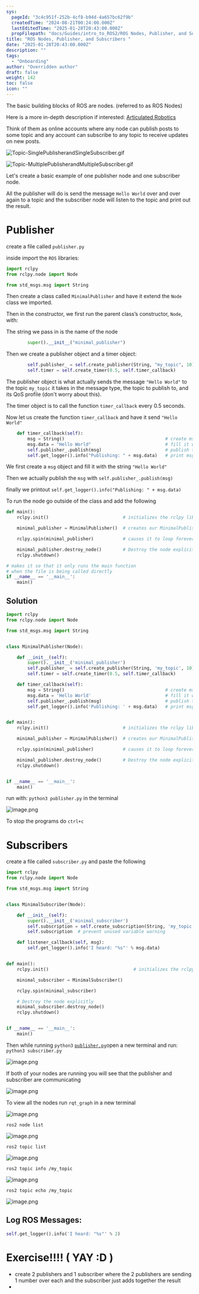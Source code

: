 ```yaml
---
sys:
  pageId: "3c4c951f-252b-4cf8-b94d-4a657bc62f9b"
  createdTime: "2024-08-21T00:24:00.000Z"
  lastEditedTime: "2025-01-28T20:43:00.000Z"
  propFilepath: "docs/Guides/intro_to_ROS2/ROS Nodes, Publisher, and Subscribers .md"
title: "ROS Nodes, Publisher, and Subscribers "
date: "2025-01-28T20:43:00.000Z"
description: ""
tags:
  - "Onboarding"
author: "Overridden author"
draft: false
weight: 142
toc: false
icon: ""
---
```


The basic building blocks of ROS are nodes. (referred to as ROS Nodes)

Here is a more in-depth description if interested: [Articulated Robotics](https://articulatedrobotics.xyz/tutorials/ready-for-ros/ros-overview#2-nodes)

Think of them as online accounts where any node can publish posts to some topic and any account can subscribe to any topic to receive updates on new posts.

![Topic-SinglePublisherandSingleSubscriber.gif](https://docs.ros.org/en/humble/_images/Topic-SinglePublisherandSingleSubscriber.gif)

![Topic-MultiplePublisherandMultipleSubscriber.gif](https://docs.ros.org/en/humble/_images/Topic-MultiplePublisherandMultipleSubscriber.gif)

Let's create a basic example of one publisher node and one subscriber node.

All the publisher will do is send the message `Hello World` over and over again to a topic and the subscriber node will listen to the topic and print out the result.

# Publisher

create a file called `publisher.py` 

inside import the `ROS` libraries:

```python
import rclpy
from rclpy.node import Node

from std_msgs.msg import String
```

Then create a class called `MinimalPublisher` and have it extend the `Node` class we imported.

Then in the constructor, we first run the parent class’s constructor, `Node`, with:

The string we pass in is the name of the node

```python
        super().__init__("minimal_publisher")
```

Then we create a publisher object and a timer object:

```python
        self.publisher_ = self.create_publisher(String, "my_topic", 10)
        self.timer = self.create_timer(0.5, self.timer_callback)
```

The publisher object is what actually sends the message `"Hello World"` to the topic `my_topic` it takes in the message type, the topic to publish to, and its QoS profile (don't worry about this).

The timer object is to call the function `timer_callback` every 0.5 seconds.

Now let us create the function `timer_callback` and have it send `"Hello World"`

```python
    def timer_callback(self):
        msg = String()                                      # create msg object
        msg.data = "Hello World"                            # fill it with data
        self.publisher_.publish(msg)                        # publish the message
        self.get_logger().info("Publishing: " + msg.data)   # print msg
```

We first create a `msg` object and fill it with the string `"Hello World"`

Then we actually publish the `msg` with `self.publisher_.publish(msg)`

finally we printout `self.get_logger().info("Publishing: " + msg.data)`

To run the node go outside of the class and add the following

```python
def main():
    rclpy.init()                            # initializes the rclpy library

    minimal_publisher = MinimalPublisher()  # creates our MinimalPublisher object

    rclpy.spin(minimal_publisher)           # causes it to loop forever

    minimal_publisher.destroy_node()        # Destroy the node explicitly
    rclpy.shutdown()

# makes it so that it only runs the main function
# when the file is being called directly
if __name__ == '__main__': 
    main()
```

## Solution

```python
import rclpy
from rclpy.node import Node

from std_msgs.msg import String


class MinimalPublisher(Node):

    def __init__(self):
        super().__init__('minimal_publisher')
        self.publisher_ = self.create_publisher(String, 'my_topic', 10)
        self.timer = self.create_timer(0.5, self.timer_callback)

    def timer_callback(self):
        msg = String()                                      # create msg object
        msg.data = 'Hello World'                            # fill it with data
        self.publisher_.publish(msg)                        # publish the message
        self.get_logger().info('Publishing: ' + msg.data)   # print msg


def main():
    rclpy.init()                            # initializes the rclpy library

    minimal_publisher = MinimalPublisher()  # creates our MinimalPublisher object

    rclpy.spin(minimal_publisher)           # causes it to loop forever

    minimal_publisher.destroy_node()        # Destroy the node explicitly
    rclpy.shutdown()


if __name__ == '__main__':
    main()
```

run with: `python3 publisher.py` in the terminal

![image.png](https://prod-files-secure.s3.us-west-2.amazonaws.com/d518164a-d88e-44d1-a4ee-3adb3bd8bce0/9214accb-ad5b-44f1-a31c-b3167c59138b/image.png?X-Amz-Algorithm=AWS4-HMAC-SHA256&X-Amz-Content-Sha256=UNSIGNED-PAYLOAD&X-Amz-Credential=ASIAZI2LB4667DTMDU2G%2F20250605%2Fus-west-2%2Fs3%2Faws4_request&X-Amz-Date=20250605T101000Z&X-Amz-Expires=3600&X-Amz-Security-Token=IQoJb3JpZ2luX2VjEGoaCXVzLXdlc3QtMiJIMEYCIQCFjXy1HNw3OA3GoTpiYEDLMTgX%2FUBwni7CEez6CXA53wIhAOKzRz%2FbxhAxTJjPGThr7YzTo028LCla5B35r1pmr%2FSXKv8DCEMQABoMNjM3NDIzMTgzODA1Igzh49TbVR%2BseBdVoXwq3AN4e5xbjfS3SHrs00BP9O2%2BEA7CfGn6O31fvxJXU9vYwHQ4hPQ4jTRA7LQAXWyl6phGoAh0jo01IsjAjEY7OogmAvkK81MDNB5lo9By5uKpEYoVFC%2Bf81n%2B85qj4iuTkHbaq5vi%2FG%2Fh66c7x2F4HJwTzia9Bj5ItmK2JLyEMueEtf0IvL%2Bh8Zsa4pSG3NZAGOQv7Fhg8HASDUzSnylHSzPCSpDzBj%2Bw%2FyOkxIHoHLmQTIiEtwBX4jABKjOp0h3Z8MvzWRXD7tO35XNkvjwcopcosyc3SwxSDfsG0Dnk5jE%2BbEtLCM8h2VpKiPdsWWIAzyue0fwWZCyFk9v1iLjiLRX1PydxUWr1vLNj4LpL%2FqZ%2F6n38pFQaiDK98NjVXbgAMQA%2FYpPCzN8nuMeukYOV4AgHOHH4nOlCoLeXgKbuGCCVyGlrQoEUmcwp%2FmHAUOc6vByQbCobzJow2DMfO6%2BI%2F65b%2B21Eh3cqa3EYigR%2BesbwlQwoc%2B6noLX49d34hom9sUcMphM3YSU7hcVV0b8VkQOKgWRS7206ztF8HeHF8Cf0hK1S6PweNZUI8rnIW8KymvX1Nu7JZzlEaot%2Bn9eDFKsXeFjMc%2FxNQ2wUeHyms6Huj%2BMuYoIUZs%2BFiKIa2DD2yoXCBjqkAZUQ2YGfAGqiBYh3gWCHlnwUMiKC37jNyrcW%2BnqJJ0lOo2W8jxcLEXfgXysYlwwq7O2EuTpN3V3K8YPzRyebgNp2XWDA6N4WZLcvt1LkBCs5u69lDz9XtRKW6yVo4Z3CHS4Y6rdJ0JIZ4DhAO%2BkwC6Zq%2BMBJVAZ2HNeWKIBfUtmqIxWpRtKhZx18JUIereie6gxLEags8wmDpLIlZVEzwr%2FeAgVH&X-Amz-Signature=750787520ece8d6332429feb774b17a8473a0da07e76836d2484d0810849d6bc&X-Amz-SignedHeaders=host&x-id=GetObject)

To stop the programs do `ctrl+c`

# Subscribers

create a file called `subscriber.py` and paste the following

```python
import rclpy
from rclpy.node import Node

from std_msgs.msg import String


class MinimalSubscriber(Node):

    def __init__(self):
        super().__init__('minimal_subscriber')
        self.subscription = self.create_subscription(String, 'my_topic', self.listener_callback, 10)
        self.subscription  # prevent unused variable warning

    def listener_callback(self, msg):
        self.get_logger().info('I heard: "%s"' % msg.data)


def main():
    rclpy.init()                                # initializes the rclpy library

    minimal_subscriber = MinimalSubscriber()

    rclpy.spin(minimal_subscriber)

    # Destroy the node explicitly
    minimal_subscriber.destroy_node()
    rclpy.shutdown()


if __name__ == '__main__':
    main()
```

Then while running `python3` [`publisher.py`](http://publisher.py/)open a new terminal and run: `python3 subscriber.py` 

![image.png](https://prod-files-secure.s3.us-west-2.amazonaws.com/d518164a-d88e-44d1-a4ee-3adb3bd8bce0/611fccf2-c738-4dbd-94e9-98f209092866/image.png?X-Amz-Algorithm=AWS4-HMAC-SHA256&X-Amz-Content-Sha256=UNSIGNED-PAYLOAD&X-Amz-Credential=ASIAZI2LB4667DTMDU2G%2F20250605%2Fus-west-2%2Fs3%2Faws4_request&X-Amz-Date=20250605T101000Z&X-Amz-Expires=3600&X-Amz-Security-Token=IQoJb3JpZ2luX2VjEGoaCXVzLXdlc3QtMiJIMEYCIQCFjXy1HNw3OA3GoTpiYEDLMTgX%2FUBwni7CEez6CXA53wIhAOKzRz%2FbxhAxTJjPGThr7YzTo028LCla5B35r1pmr%2FSXKv8DCEMQABoMNjM3NDIzMTgzODA1Igzh49TbVR%2BseBdVoXwq3AN4e5xbjfS3SHrs00BP9O2%2BEA7CfGn6O31fvxJXU9vYwHQ4hPQ4jTRA7LQAXWyl6phGoAh0jo01IsjAjEY7OogmAvkK81MDNB5lo9By5uKpEYoVFC%2Bf81n%2B85qj4iuTkHbaq5vi%2FG%2Fh66c7x2F4HJwTzia9Bj5ItmK2JLyEMueEtf0IvL%2Bh8Zsa4pSG3NZAGOQv7Fhg8HASDUzSnylHSzPCSpDzBj%2Bw%2FyOkxIHoHLmQTIiEtwBX4jABKjOp0h3Z8MvzWRXD7tO35XNkvjwcopcosyc3SwxSDfsG0Dnk5jE%2BbEtLCM8h2VpKiPdsWWIAzyue0fwWZCyFk9v1iLjiLRX1PydxUWr1vLNj4LpL%2FqZ%2F6n38pFQaiDK98NjVXbgAMQA%2FYpPCzN8nuMeukYOV4AgHOHH4nOlCoLeXgKbuGCCVyGlrQoEUmcwp%2FmHAUOc6vByQbCobzJow2DMfO6%2BI%2F65b%2B21Eh3cqa3EYigR%2BesbwlQwoc%2B6noLX49d34hom9sUcMphM3YSU7hcVV0b8VkQOKgWRS7206ztF8HeHF8Cf0hK1S6PweNZUI8rnIW8KymvX1Nu7JZzlEaot%2Bn9eDFKsXeFjMc%2FxNQ2wUeHyms6Huj%2BMuYoIUZs%2BFiKIa2DD2yoXCBjqkAZUQ2YGfAGqiBYh3gWCHlnwUMiKC37jNyrcW%2BnqJJ0lOo2W8jxcLEXfgXysYlwwq7O2EuTpN3V3K8YPzRyebgNp2XWDA6N4WZLcvt1LkBCs5u69lDz9XtRKW6yVo4Z3CHS4Y6rdJ0JIZ4DhAO%2BkwC6Zq%2BMBJVAZ2HNeWKIBfUtmqIxWpRtKhZx18JUIereie6gxLEags8wmDpLIlZVEzwr%2FeAgVH&X-Amz-Signature=40c21e4dd9cbf07589d2747c2c9b2c7bef91e5fe4c35bb8dc5907abd741bc795&X-Amz-SignedHeaders=host&x-id=GetObject)

If both of your nodes are running you will see that the publisher and subscriber are communicating

![image.png](https://prod-files-secure.s3.us-west-2.amazonaws.com/d518164a-d88e-44d1-a4ee-3adb3bd8bce0/eea428b5-1cf0-43bb-a30b-81cbaf6c5c78/image.png?X-Amz-Algorithm=AWS4-HMAC-SHA256&X-Amz-Content-Sha256=UNSIGNED-PAYLOAD&X-Amz-Credential=ASIAZI2LB4667DTMDU2G%2F20250605%2Fus-west-2%2Fs3%2Faws4_request&X-Amz-Date=20250605T101000Z&X-Amz-Expires=3600&X-Amz-Security-Token=IQoJb3JpZ2luX2VjEGoaCXVzLXdlc3QtMiJIMEYCIQCFjXy1HNw3OA3GoTpiYEDLMTgX%2FUBwni7CEez6CXA53wIhAOKzRz%2FbxhAxTJjPGThr7YzTo028LCla5B35r1pmr%2FSXKv8DCEMQABoMNjM3NDIzMTgzODA1Igzh49TbVR%2BseBdVoXwq3AN4e5xbjfS3SHrs00BP9O2%2BEA7CfGn6O31fvxJXU9vYwHQ4hPQ4jTRA7LQAXWyl6phGoAh0jo01IsjAjEY7OogmAvkK81MDNB5lo9By5uKpEYoVFC%2Bf81n%2B85qj4iuTkHbaq5vi%2FG%2Fh66c7x2F4HJwTzia9Bj5ItmK2JLyEMueEtf0IvL%2Bh8Zsa4pSG3NZAGOQv7Fhg8HASDUzSnylHSzPCSpDzBj%2Bw%2FyOkxIHoHLmQTIiEtwBX4jABKjOp0h3Z8MvzWRXD7tO35XNkvjwcopcosyc3SwxSDfsG0Dnk5jE%2BbEtLCM8h2VpKiPdsWWIAzyue0fwWZCyFk9v1iLjiLRX1PydxUWr1vLNj4LpL%2FqZ%2F6n38pFQaiDK98NjVXbgAMQA%2FYpPCzN8nuMeukYOV4AgHOHH4nOlCoLeXgKbuGCCVyGlrQoEUmcwp%2FmHAUOc6vByQbCobzJow2DMfO6%2BI%2F65b%2B21Eh3cqa3EYigR%2BesbwlQwoc%2B6noLX49d34hom9sUcMphM3YSU7hcVV0b8VkQOKgWRS7206ztF8HeHF8Cf0hK1S6PweNZUI8rnIW8KymvX1Nu7JZzlEaot%2Bn9eDFKsXeFjMc%2FxNQ2wUeHyms6Huj%2BMuYoIUZs%2BFiKIa2DD2yoXCBjqkAZUQ2YGfAGqiBYh3gWCHlnwUMiKC37jNyrcW%2BnqJJ0lOo2W8jxcLEXfgXysYlwwq7O2EuTpN3V3K8YPzRyebgNp2XWDA6N4WZLcvt1LkBCs5u69lDz9XtRKW6yVo4Z3CHS4Y6rdJ0JIZ4DhAO%2BkwC6Zq%2BMBJVAZ2HNeWKIBfUtmqIxWpRtKhZx18JUIereie6gxLEags8wmDpLIlZVEzwr%2FeAgVH&X-Amz-Signature=2157411823bf2447cb75acf149072ebce2f966d934f2425838fece3b7fa11ae6&X-Amz-SignedHeaders=host&x-id=GetObject)

To view all the nodes run `rqt_graph` in a new terminal

![image.png](https://prod-files-secure.s3.us-west-2.amazonaws.com/d518164a-d88e-44d1-a4ee-3adb3bd8bce0/1d98e964-4318-4d62-b5c4-8c8f78368598/image.png?X-Amz-Algorithm=AWS4-HMAC-SHA256&X-Amz-Content-Sha256=UNSIGNED-PAYLOAD&X-Amz-Credential=ASIAZI2LB4667DTMDU2G%2F20250605%2Fus-west-2%2Fs3%2Faws4_request&X-Amz-Date=20250605T101000Z&X-Amz-Expires=3600&X-Amz-Security-Token=IQoJb3JpZ2luX2VjEGoaCXVzLXdlc3QtMiJIMEYCIQCFjXy1HNw3OA3GoTpiYEDLMTgX%2FUBwni7CEez6CXA53wIhAOKzRz%2FbxhAxTJjPGThr7YzTo028LCla5B35r1pmr%2FSXKv8DCEMQABoMNjM3NDIzMTgzODA1Igzh49TbVR%2BseBdVoXwq3AN4e5xbjfS3SHrs00BP9O2%2BEA7CfGn6O31fvxJXU9vYwHQ4hPQ4jTRA7LQAXWyl6phGoAh0jo01IsjAjEY7OogmAvkK81MDNB5lo9By5uKpEYoVFC%2Bf81n%2B85qj4iuTkHbaq5vi%2FG%2Fh66c7x2F4HJwTzia9Bj5ItmK2JLyEMueEtf0IvL%2Bh8Zsa4pSG3NZAGOQv7Fhg8HASDUzSnylHSzPCSpDzBj%2Bw%2FyOkxIHoHLmQTIiEtwBX4jABKjOp0h3Z8MvzWRXD7tO35XNkvjwcopcosyc3SwxSDfsG0Dnk5jE%2BbEtLCM8h2VpKiPdsWWIAzyue0fwWZCyFk9v1iLjiLRX1PydxUWr1vLNj4LpL%2FqZ%2F6n38pFQaiDK98NjVXbgAMQA%2FYpPCzN8nuMeukYOV4AgHOHH4nOlCoLeXgKbuGCCVyGlrQoEUmcwp%2FmHAUOc6vByQbCobzJow2DMfO6%2BI%2F65b%2B21Eh3cqa3EYigR%2BesbwlQwoc%2B6noLX49d34hom9sUcMphM3YSU7hcVV0b8VkQOKgWRS7206ztF8HeHF8Cf0hK1S6PweNZUI8rnIW8KymvX1Nu7JZzlEaot%2Bn9eDFKsXeFjMc%2FxNQ2wUeHyms6Huj%2BMuYoIUZs%2BFiKIa2DD2yoXCBjqkAZUQ2YGfAGqiBYh3gWCHlnwUMiKC37jNyrcW%2BnqJJ0lOo2W8jxcLEXfgXysYlwwq7O2EuTpN3V3K8YPzRyebgNp2XWDA6N4WZLcvt1LkBCs5u69lDz9XtRKW6yVo4Z3CHS4Y6rdJ0JIZ4DhAO%2BkwC6Zq%2BMBJVAZ2HNeWKIBfUtmqIxWpRtKhZx18JUIereie6gxLEags8wmDpLIlZVEzwr%2FeAgVH&X-Amz-Signature=cd71964bde03640fda36c19ceb0b4176b11261ae8c390a7d5134582e236baee1&X-Amz-SignedHeaders=host&x-id=GetObject)

`ros2 node list`

![image.png](https://prod-files-secure.s3.us-west-2.amazonaws.com/d518164a-d88e-44d1-a4ee-3adb3bd8bce0/680ac8cf-e6d9-4164-9ece-5b9a6fccffee/image.png?X-Amz-Algorithm=AWS4-HMAC-SHA256&X-Amz-Content-Sha256=UNSIGNED-PAYLOAD&X-Amz-Credential=ASIAZI2LB4667DTMDU2G%2F20250605%2Fus-west-2%2Fs3%2Faws4_request&X-Amz-Date=20250605T101000Z&X-Amz-Expires=3600&X-Amz-Security-Token=IQoJb3JpZ2luX2VjEGoaCXVzLXdlc3QtMiJIMEYCIQCFjXy1HNw3OA3GoTpiYEDLMTgX%2FUBwni7CEez6CXA53wIhAOKzRz%2FbxhAxTJjPGThr7YzTo028LCla5B35r1pmr%2FSXKv8DCEMQABoMNjM3NDIzMTgzODA1Igzh49TbVR%2BseBdVoXwq3AN4e5xbjfS3SHrs00BP9O2%2BEA7CfGn6O31fvxJXU9vYwHQ4hPQ4jTRA7LQAXWyl6phGoAh0jo01IsjAjEY7OogmAvkK81MDNB5lo9By5uKpEYoVFC%2Bf81n%2B85qj4iuTkHbaq5vi%2FG%2Fh66c7x2F4HJwTzia9Bj5ItmK2JLyEMueEtf0IvL%2Bh8Zsa4pSG3NZAGOQv7Fhg8HASDUzSnylHSzPCSpDzBj%2Bw%2FyOkxIHoHLmQTIiEtwBX4jABKjOp0h3Z8MvzWRXD7tO35XNkvjwcopcosyc3SwxSDfsG0Dnk5jE%2BbEtLCM8h2VpKiPdsWWIAzyue0fwWZCyFk9v1iLjiLRX1PydxUWr1vLNj4LpL%2FqZ%2F6n38pFQaiDK98NjVXbgAMQA%2FYpPCzN8nuMeukYOV4AgHOHH4nOlCoLeXgKbuGCCVyGlrQoEUmcwp%2FmHAUOc6vByQbCobzJow2DMfO6%2BI%2F65b%2B21Eh3cqa3EYigR%2BesbwlQwoc%2B6noLX49d34hom9sUcMphM3YSU7hcVV0b8VkQOKgWRS7206ztF8HeHF8Cf0hK1S6PweNZUI8rnIW8KymvX1Nu7JZzlEaot%2Bn9eDFKsXeFjMc%2FxNQ2wUeHyms6Huj%2BMuYoIUZs%2BFiKIa2DD2yoXCBjqkAZUQ2YGfAGqiBYh3gWCHlnwUMiKC37jNyrcW%2BnqJJ0lOo2W8jxcLEXfgXysYlwwq7O2EuTpN3V3K8YPzRyebgNp2XWDA6N4WZLcvt1LkBCs5u69lDz9XtRKW6yVo4Z3CHS4Y6rdJ0JIZ4DhAO%2BkwC6Zq%2BMBJVAZ2HNeWKIBfUtmqIxWpRtKhZx18JUIereie6gxLEags8wmDpLIlZVEzwr%2FeAgVH&X-Amz-Signature=db3e71deeede9784cb7f3d5c62104599a53ff8a6f670dbfc3a25b1ee36871f36&X-Amz-SignedHeaders=host&x-id=GetObject)

`ros2 topic list`

![image.png](https://prod-files-secure.s3.us-west-2.amazonaws.com/d518164a-d88e-44d1-a4ee-3adb3bd8bce0/eee2ebe1-27ef-4a4a-96fb-2ca54126fb29/image.png?X-Amz-Algorithm=AWS4-HMAC-SHA256&X-Amz-Content-Sha256=UNSIGNED-PAYLOAD&X-Amz-Credential=ASIAZI2LB4667DTMDU2G%2F20250605%2Fus-west-2%2Fs3%2Faws4_request&X-Amz-Date=20250605T101000Z&X-Amz-Expires=3600&X-Amz-Security-Token=IQoJb3JpZ2luX2VjEGoaCXVzLXdlc3QtMiJIMEYCIQCFjXy1HNw3OA3GoTpiYEDLMTgX%2FUBwni7CEez6CXA53wIhAOKzRz%2FbxhAxTJjPGThr7YzTo028LCla5B35r1pmr%2FSXKv8DCEMQABoMNjM3NDIzMTgzODA1Igzh49TbVR%2BseBdVoXwq3AN4e5xbjfS3SHrs00BP9O2%2BEA7CfGn6O31fvxJXU9vYwHQ4hPQ4jTRA7LQAXWyl6phGoAh0jo01IsjAjEY7OogmAvkK81MDNB5lo9By5uKpEYoVFC%2Bf81n%2B85qj4iuTkHbaq5vi%2FG%2Fh66c7x2F4HJwTzia9Bj5ItmK2JLyEMueEtf0IvL%2Bh8Zsa4pSG3NZAGOQv7Fhg8HASDUzSnylHSzPCSpDzBj%2Bw%2FyOkxIHoHLmQTIiEtwBX4jABKjOp0h3Z8MvzWRXD7tO35XNkvjwcopcosyc3SwxSDfsG0Dnk5jE%2BbEtLCM8h2VpKiPdsWWIAzyue0fwWZCyFk9v1iLjiLRX1PydxUWr1vLNj4LpL%2FqZ%2F6n38pFQaiDK98NjVXbgAMQA%2FYpPCzN8nuMeukYOV4AgHOHH4nOlCoLeXgKbuGCCVyGlrQoEUmcwp%2FmHAUOc6vByQbCobzJow2DMfO6%2BI%2F65b%2B21Eh3cqa3EYigR%2BesbwlQwoc%2B6noLX49d34hom9sUcMphM3YSU7hcVV0b8VkQOKgWRS7206ztF8HeHF8Cf0hK1S6PweNZUI8rnIW8KymvX1Nu7JZzlEaot%2Bn9eDFKsXeFjMc%2FxNQ2wUeHyms6Huj%2BMuYoIUZs%2BFiKIa2DD2yoXCBjqkAZUQ2YGfAGqiBYh3gWCHlnwUMiKC37jNyrcW%2BnqJJ0lOo2W8jxcLEXfgXysYlwwq7O2EuTpN3V3K8YPzRyebgNp2XWDA6N4WZLcvt1LkBCs5u69lDz9XtRKW6yVo4Z3CHS4Y6rdJ0JIZ4DhAO%2BkwC6Zq%2BMBJVAZ2HNeWKIBfUtmqIxWpRtKhZx18JUIereie6gxLEags8wmDpLIlZVEzwr%2FeAgVH&X-Amz-Signature=525c850f8698e975c84826f7db36128314f0d8a54006911b7528556609140d3d&X-Amz-SignedHeaders=host&x-id=GetObject)

`ros2 topic info /my_topic`

![image.png](https://prod-files-secure.s3.us-west-2.amazonaws.com/d518164a-d88e-44d1-a4ee-3adb3bd8bce0/6288ef12-cb9e-406f-b9eb-65feed3a9011/image.png?X-Amz-Algorithm=AWS4-HMAC-SHA256&X-Amz-Content-Sha256=UNSIGNED-PAYLOAD&X-Amz-Credential=ASIAZI2LB4667DTMDU2G%2F20250605%2Fus-west-2%2Fs3%2Faws4_request&X-Amz-Date=20250605T101000Z&X-Amz-Expires=3600&X-Amz-Security-Token=IQoJb3JpZ2luX2VjEGoaCXVzLXdlc3QtMiJIMEYCIQCFjXy1HNw3OA3GoTpiYEDLMTgX%2FUBwni7CEez6CXA53wIhAOKzRz%2FbxhAxTJjPGThr7YzTo028LCla5B35r1pmr%2FSXKv8DCEMQABoMNjM3NDIzMTgzODA1Igzh49TbVR%2BseBdVoXwq3AN4e5xbjfS3SHrs00BP9O2%2BEA7CfGn6O31fvxJXU9vYwHQ4hPQ4jTRA7LQAXWyl6phGoAh0jo01IsjAjEY7OogmAvkK81MDNB5lo9By5uKpEYoVFC%2Bf81n%2B85qj4iuTkHbaq5vi%2FG%2Fh66c7x2F4HJwTzia9Bj5ItmK2JLyEMueEtf0IvL%2Bh8Zsa4pSG3NZAGOQv7Fhg8HASDUzSnylHSzPCSpDzBj%2Bw%2FyOkxIHoHLmQTIiEtwBX4jABKjOp0h3Z8MvzWRXD7tO35XNkvjwcopcosyc3SwxSDfsG0Dnk5jE%2BbEtLCM8h2VpKiPdsWWIAzyue0fwWZCyFk9v1iLjiLRX1PydxUWr1vLNj4LpL%2FqZ%2F6n38pFQaiDK98NjVXbgAMQA%2FYpPCzN8nuMeukYOV4AgHOHH4nOlCoLeXgKbuGCCVyGlrQoEUmcwp%2FmHAUOc6vByQbCobzJow2DMfO6%2BI%2F65b%2B21Eh3cqa3EYigR%2BesbwlQwoc%2B6noLX49d34hom9sUcMphM3YSU7hcVV0b8VkQOKgWRS7206ztF8HeHF8Cf0hK1S6PweNZUI8rnIW8KymvX1Nu7JZzlEaot%2Bn9eDFKsXeFjMc%2FxNQ2wUeHyms6Huj%2BMuYoIUZs%2BFiKIa2DD2yoXCBjqkAZUQ2YGfAGqiBYh3gWCHlnwUMiKC37jNyrcW%2BnqJJ0lOo2W8jxcLEXfgXysYlwwq7O2EuTpN3V3K8YPzRyebgNp2XWDA6N4WZLcvt1LkBCs5u69lDz9XtRKW6yVo4Z3CHS4Y6rdJ0JIZ4DhAO%2BkwC6Zq%2BMBJVAZ2HNeWKIBfUtmqIxWpRtKhZx18JUIereie6gxLEags8wmDpLIlZVEzwr%2FeAgVH&X-Amz-Signature=f93a15157431c25f21d0cc93261ee23af5d30adc90ef16787be1ab480d8b1727&X-Amz-SignedHeaders=host&x-id=GetObject)

`ros2 topic echo /my_topic`

![image.png](https://prod-files-secure.s3.us-west-2.amazonaws.com/d518164a-d88e-44d1-a4ee-3adb3bd8bce0/0a6fcb4d-422d-4a6c-a803-749ef4adf2c6/image.png?X-Amz-Algorithm=AWS4-HMAC-SHA256&X-Amz-Content-Sha256=UNSIGNED-PAYLOAD&X-Amz-Credential=ASIAZI2LB4667DTMDU2G%2F20250605%2Fus-west-2%2Fs3%2Faws4_request&X-Amz-Date=20250605T101000Z&X-Amz-Expires=3600&X-Amz-Security-Token=IQoJb3JpZ2luX2VjEGoaCXVzLXdlc3QtMiJIMEYCIQCFjXy1HNw3OA3GoTpiYEDLMTgX%2FUBwni7CEez6CXA53wIhAOKzRz%2FbxhAxTJjPGThr7YzTo028LCla5B35r1pmr%2FSXKv8DCEMQABoMNjM3NDIzMTgzODA1Igzh49TbVR%2BseBdVoXwq3AN4e5xbjfS3SHrs00BP9O2%2BEA7CfGn6O31fvxJXU9vYwHQ4hPQ4jTRA7LQAXWyl6phGoAh0jo01IsjAjEY7OogmAvkK81MDNB5lo9By5uKpEYoVFC%2Bf81n%2B85qj4iuTkHbaq5vi%2FG%2Fh66c7x2F4HJwTzia9Bj5ItmK2JLyEMueEtf0IvL%2Bh8Zsa4pSG3NZAGOQv7Fhg8HASDUzSnylHSzPCSpDzBj%2Bw%2FyOkxIHoHLmQTIiEtwBX4jABKjOp0h3Z8MvzWRXD7tO35XNkvjwcopcosyc3SwxSDfsG0Dnk5jE%2BbEtLCM8h2VpKiPdsWWIAzyue0fwWZCyFk9v1iLjiLRX1PydxUWr1vLNj4LpL%2FqZ%2F6n38pFQaiDK98NjVXbgAMQA%2FYpPCzN8nuMeukYOV4AgHOHH4nOlCoLeXgKbuGCCVyGlrQoEUmcwp%2FmHAUOc6vByQbCobzJow2DMfO6%2BI%2F65b%2B21Eh3cqa3EYigR%2BesbwlQwoc%2B6noLX49d34hom9sUcMphM3YSU7hcVV0b8VkQOKgWRS7206ztF8HeHF8Cf0hK1S6PweNZUI8rnIW8KymvX1Nu7JZzlEaot%2Bn9eDFKsXeFjMc%2FxNQ2wUeHyms6Huj%2BMuYoIUZs%2BFiKIa2DD2yoXCBjqkAZUQ2YGfAGqiBYh3gWCHlnwUMiKC37jNyrcW%2BnqJJ0lOo2W8jxcLEXfgXysYlwwq7O2EuTpN3V3K8YPzRyebgNp2XWDA6N4WZLcvt1LkBCs5u69lDz9XtRKW6yVo4Z3CHS4Y6rdJ0JIZ4DhAO%2BkwC6Zq%2BMBJVAZ2HNeWKIBfUtmqIxWpRtKhZx18JUIereie6gxLEags8wmDpLIlZVEzwr%2FeAgVH&X-Amz-Signature=ab64f6d2d5ae60a2375ab1c6e5e4becb559b43add0153e62c4e45039ce0987cf&X-Amz-SignedHeaders=host&x-id=GetObject)

## Log ROS Messages:

```python
self.get_logger().info('I heard: "%s"' % 2)
```

# Exercise!!!! ( YAY :D )

- create 2 publishers and 1 subscriber where the 2 publishers are sending 1 number over each and the subscriber just adds together the result
- 
